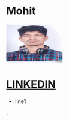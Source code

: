 # Mohit                                                                           
<img src="dp.jpeg" alt="Kitten"
	title="A cute kitten" width="150" height="100" />

# [LINKEDIN](https://www.linkedin.com/in/mohit-kaushik-115829160)
+ line1

.


